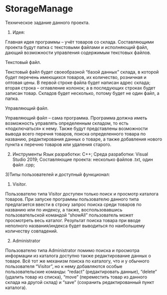 # StorageManage
Техническое задание данного проекта.

 1) Идея:

  Главная идея программы – учёт товаров со склада. Составляющими проекта будут папка с текстовыми файлами и исполняющий файл, дающий возможности управления содержимым текстовых файлов.

  Текстовый файл.

  Текстовый файл будет своеобразной “базой данных” склада, в которой будет перечень имеющихся товаров, их количество, розничная и оптовая цены. В первой строке файла будет написан адрес склада; вторая строка – оглавление колонок; а в последующих строках будет записан товар. Складов будет несколько, потому будет не один файл, а папка.

  Управляющий файл.

  Управляющий файл – сама программа. Программа должна иметь возможность управлять определенным складом, то есть «подключаться» к нему. Также будут представлены возможности вывода всего перечня товаров, поиска определенного товара по названию, редактирования данных о товаре, а также добавления нового пункта к перечню товаров или удаления старого. 

 2) Инструменты
  Язык разработки: С++;
  Среда разработки: Visual Studio 2019;
  Составляющие проекта: несколько файлов .txt, один файл .cpp;
  
3)Типы пользователей и доступный функционал:

  1.	Visitor.
  
  Пользователю типа Visitor доступен только поиск и просмотр каталога товаров. При запуске программы пользователю данного типа предлагается ввести в строку запрос поиска среди товаров по названию или по индексу, а также, воспользовавшись пользовательской командой “showAll” пользователь может просмотреть весь каталог. Результат поиска товара при вводе неполного названия/индекса будет выводиться по наибольшему количеству совпадений.
  
  2.	Administrator
  
  Пользователю типа Administrator помимо поиска и просмотра информации из каталога доступно также редактирование данных о товаре. Всё тот же механизм поиска по каталогу, что и у обычного пользователя “Visitor”, но к нему добавляются особые пользовательские команды: “redact” (редактировать данные), “delete” (удалить товар из списка), “move” (переместить товар из данного склада на другой склад) и “save” (сохранить редактированный пункт каталога).
